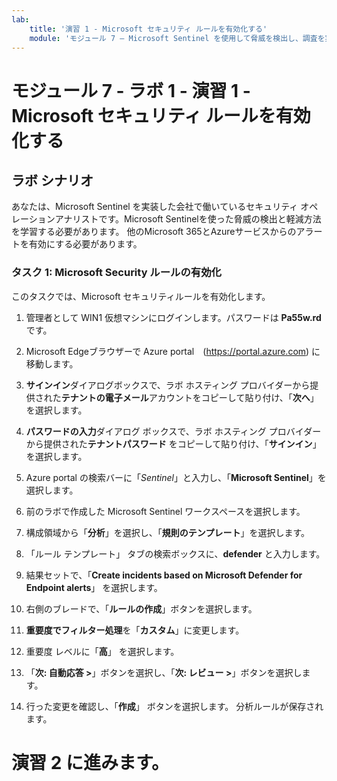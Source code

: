 ```yaml
---
lab:
    title: '演習 1 - Microsoft セキュリティ ルールを有効化する'
    module: 'モジュール 7 – Microsoft Sentinel を使用して脅威を検出し、調査を実行する'
---
```


# モジュール 7 - ラボ 1 - 演習 1 - Microsoft セキュリティ ルールを有効化する

## ラボ シナリオ

あなたは、Microsoft Sentinel を実装した会社で働いているセキュリティ オペレーションアナリストです。Microsoft Sentinelを使った脅威の検出と軽減方法を学習する必要があります。  他のMicrosoft 365とAzureサービスからのアラートを有効にする必要があります。  


### タスク 1: Microsoft Security ルールの有効化

このタスクでは、Microsoft セキュリティルールを有効化します。

1. 管理者として WIN1 仮想マシンにログインします。パスワードは **Pa55w.rd** です。  

2. Microsoft Edgeブラウザーで Azure portal　(https://portal.azure.com) に移動します。

3. **サインイン**ダイアログボックスで、ラボ ホスティング プロバイダーから提供された**テナントの電子メール**アカウントをコピーして貼り付け、「**次へ**」を選択します。

4. **パスワードの入力**ダイアログ ボックスで、ラボ ホスティング プロバイダーから提供された**テナントパスワード** をコピーして貼り付け、「**サインイン**」を選択します。

5. Azure portal の検索バーに「*Sentinel*」と入力し、「**Microsoft Sentinel**」を選択します。

6. 前のラボで作成した Microsoft Sentinel ワークスペースを選択します。

7. 構成領域から「**分析**」を選択し、「**規則のテンプレート**」を選択します。

8. 「ルール テンプレート」 タブの検索ボックスに、**defender** と入力します。

9. 結果セットで、「**Create incidents based on Microsoft Defender for Endpoint alerts**」 を選択します。 

10. 右側のブレードで、「**ルールの作成**」ボタンを選択します。

11. **重要度でフィルター処理**を「**カスタム**」に変更します。

12. 重要度 レベルに「**高**」 を選択します。

13. 「**次: 自動応答 >**」ボタンを選択し、「**次: レビュー >**」ボタンを選択します。

14. 行った変更を確認し、「**作成**」 ボタンを選択します。  分析ルールが保存されます。

# 演習 2 に進みます。
